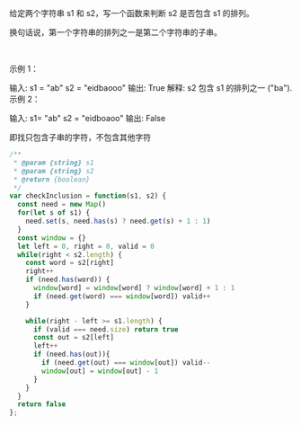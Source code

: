 给定两个字符串 s1 和 s2，写一个函数来判断 s2 是否包含 s1 的排列。

换句话说，第一个字符串的排列之一是第二个字符串的子串。

 

示例 1：

输入: s1 = "ab" s2 = "eidbaooo"
输出: True
解释: s2 包含 s1 的排列之一 ("ba").
示例 2：

输入: s1= "ab" s2 = "eidboaoo"
输出: False



即找只包含子串的字符，不包含其他字符


```js
/**
 * @param {string} s1
 * @param {string} s2
 * @return {boolean}
 */
var checkInclusion = function(s1, s2) {
  const need = new Map()
  for(let s of s1) {
    need.set(s, need.has(s) ? need.get(s) + 1 : 1)
  }
  const window = {}
  let left = 0, right = 0, valid = 0
  while(right < s2.length) {
    const word = s2[right]
    right++
    if (need.has(word)) {
      window[word] = window[word] ? window[word] + 1 : 1
      if (need.get(word) === window[word]) valid++
    }

    while(right - left >= s1.length) {
      if (valid === need.size) return true
      const out = s2[left]
      left++
      if (need.has(out)){
        if (need.get(out) === window[out]) valid--
        window[out] = window[out] - 1
      }
    }
  }
  return false
};

```